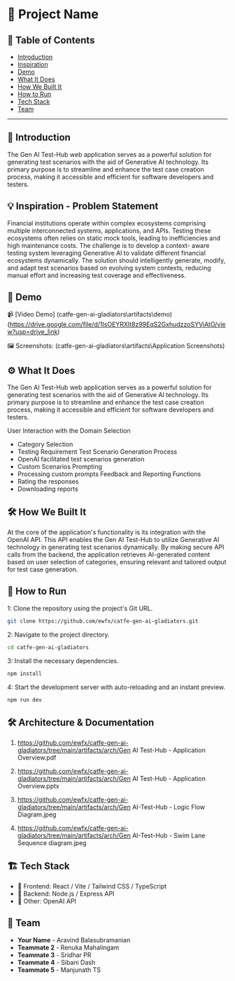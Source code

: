 # 🚀 Project Name

## 📌 Table of Contents
- [Introduction](#introduction)
- [Inspiration](#inspiration)
- [Demo](#demo)
- [What It Does](#what-it-does)
- [How We Built It](#how-we-built-it)
- [How to Run](#how-to-run)
- [Tech Stack](#tech-stack)
- [Team](#team)

---

## 🎯 Introduction
The Gen AI Test-Hub web application serves as a powerful solution for generating test scenarios with the aid of Generative AI technology. Its primary purpose is to streamline and enhance the test case creation process, making it accessible and efficient for software developers and testers.

## 💡 Inspiration - Problem Statement
Financial institutions operate within complex ecosystems comprising multiple interconnected systems, applications, and APIs. Testing these ecosystems often relies on static mock tools, leading to inefficiencies and high maintenance costs. The challenge is to develop a context- aware testing system leveraging Generative Al to validate different financial ecosystems dynamically. The solution should intelligently generate, modify, and adapt test scenarios based on evolving system contexts, reducing manual effort and increasing test coverage and effectiveness.

## 🎥 Demo
📹 [Video Demo]
(catfe-gen-ai-gladiators\artifacts\demo)
(https://drive.google.com/file/d/1IsOEYRXlt8z99EqS2GxhudzzoSYViAtO/view?usp=drive_link)

🖼️ Screenshots: 
(catfe-gen-ai-gladiators\artifacts\Application Screenshots)

## ⚙️ What It Does
The Gen AI Test-Hub web application serves as a powerful solution for generating test scenarios with the aid of Generative AI technology. Its primary purpose is to streamline and enhance the test case creation process, making it accessible and efficient for software developers and testers.

User Interaction with the Domain Selection
- Category Selection
- Testing Requirement
Test Scenario Generation Process
- OpenAI facilitated test scenarios generation
- Custom Scenarios Prompting
- Processing custom prompts
Feedback and Reporting Functions
- Rating the responses
- Downloading reports

## 🛠️ How We Built It
At the core of the application's functionality is its integration with the OpenAI API. This API enables the Gen AI Test-Hub to utilize Generative AI technology in generating test scenarios dynamically. By making secure API calls from the backend, the application retrieves AI-generated content based on user selection of categories, ensuring relevant and tailored output for test case generation.

## 🏃 How to Run
1: Clone the repository using the project's Git URL.
   ```sh
   git clone https://github.com/ewfx/catfe-gen-ai-gladiators.git
   ```
2: Navigate to the project directory.
   ```sh
   cd catfe-gen-ai-gladiators
   ```
3: Install the necessary dependencies.
   ```sh
   npm install
   ```
4: Start the development server with auto-reloading and an instant preview.
   ```sh
   npm run dev
   ```

## 🛠️ Architecture & Documentation

1. https://github.com/ewfx/catfe-gen-ai-gladiators/tree/main/artifacts/arch/Gen AI Test-Hub - Application Overview.pdf

2. https://github.com/ewfx/catfe-gen-ai-gladiators/tree/main/artifacts/arch/Gen AI Test-Hub - Application Overview.pptx

3. https://github.com/ewfx/catfe-gen-ai-gladiators/tree/main/artifacts/arch/Gen AI-Test-Hub - Logic Flow Diagram.jpeg

4. https://github.com/ewfx/catfe-gen-ai-gladiators/tree/main/artifacts/arch/Gen AI-Test-Hub - Swim Lane Sequence diagram.jpeg


## 🏗️ Tech Stack
- 🔹 Frontend: React / Vite / Tailwind CSS / TypeScript
- 🔹 Backend: Node.js / Express API
- 🔹 Other: OpenAI API

## 👥 Team
- **Your Name** - Aravind Balasubramanian
- **Teammate 2** - Renuka Mahalingam
- **Teammate 3** - Sridhar PR
- **Teammate 4** - Sibani Dash
- **Teammate 5** - Manjunath TS
